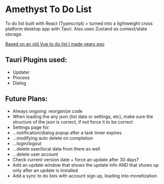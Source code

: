 # Amethyst To Do List
To do list built with React (Typescript) + turned into a lightweight cross platform desktop app with Tauri. Also uses Zustand as context/state storage.

[Based on an old Vue to do list I made years ago](https://codepen.io/wrawasia/pen/poJjgJd)

## Tauri Plugins used:
- Updater
- Process
- Dialog

## Future Plans:
- Always ongoing: reorganize code
- When loading the any json (list data or settings, etc), make sure the structure of the json is correct, if not force it to be correct
- Settings page for:
- ...notification/dialog popup after a task timer expires
- ...modifying auto delete on completion
- ...login/logout
- ...delete user/local data from there as well
- ...delete user account
- Check current version date + force an update after 30 days?
- Add an update window that shows the update info AND that shows up only after an update is installed
- Add a sync to do lists with account sign up, leading into monetization